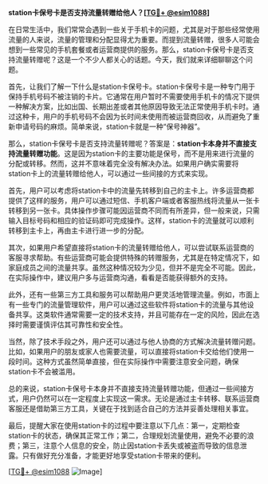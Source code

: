 **station卡保号卡是否支持流量转赠给他人？[[TG💪+ @esim1088](https://t.me/s/esim1088)]**

在日常生活中，我们常常会遇到一些关于手机卡的问题，尤其是对于那些经常使用流量的人来说，流量的管理和分配显得尤为重要。而提到流量转赠，很多人可能会想到一些常见的手机套餐或者运营商提供的服务。那么，station卡保号卡是否支持流量转赠呢？这是一个不少人都关心的话题。今天，我们就来详细聊聊这个问题。

首先，让我们了解一下什么是station卡保号卡。station卡保号卡是一种专门用于保持手机号码不被注销的卡片。它通常在用户暂时不需要使用手机卡的情况下提供一种解决方案，比如出国、长期出差或者其他原因导致无法正常使用手机卡时。通过这种卡，用户的手机号码不会因为长时间未使用而被运营商回收，从而避免了重新申请号码的麻烦。简单来说，station卡就是一种“保号神器”。

那么，station卡保号卡是否支持流量转赠呢？答案是：**station卡本身并不直接支持流量转赠功能**。这是因为station卡的主要功能是保号，而不是用来进行流量的分配或转移。然而，这并不意味着完全没有解决办法。如果用户确实需要将station卡上的流量转赠给他人，可以通过一些间接的方式来实现。

首先，用户可以考虑将station卡中的流量先转移到自己的主卡上。许多运营商都提供了这样的服务，用户可以通过短信、手机客户端或者客服热线将流量从一张卡转移到另一张卡。具体操作步骤可能因运营商不同而有所差异，但一般来说，只需输入目标号码和相应的验证码即可完成操作。这样，station卡的流量就可以顺利转移到主卡上，再由主卡进行进一步的分配。

其次，如果用户希望直接将station卡的流量转赠给他人，可以尝试联系运营商的客服寻求帮助。有些运营商可能会提供特殊的转赠服务，尤其是在特定情况下，如家庭成员之间的流量共享。虽然这种情况较为少见，但并不是完全不可能。因此，在实际操作中，建议用户多与运营商沟通，看看是否能获得额外的支持。

此外，还有一些第三方工具和服务可以帮助用户更灵活地管理流量。例如，市面上有一些专门的流量管理软件，用户可以通过这些软件将station卡的流量与其他设备共享。这类软件通常需要一定的技术支持，并且可能存在一定的风险，因此在选择时需要谨慎评估其可靠性和安全性。

当然，除了技术手段之外，用户还可以通过与他人协商的方式解决流量转赠问题。比如，如果用户的朋友或家人也需要流量，可以直接将station卡交给他们使用一段时间。这种方式虽然简单直接，但在实际操作中需要注意安全问题，确保station卡不会被滥用。

总的来说，station卡保号卡本身并不直接支持流量转赠功能，但通过一些间接方式，用户仍然可以在一定程度上实现这一需求。无论是通过主卡转移、联系运营商客服还是借助第三方工具，关键在于找到适合自己的方法并妥善处理相关事宜。

最后，提醒大家在使用station卡的过程中要注意以下几点：第一，定期检查station卡的状态，确保其正常工作；第二，合理规划流量使用，避免不必要的浪费；第三，注意个人信息的安全，防止因station卡丢失或被盗而导致的信息泄露。只有做好充分准备，才能更好地享受station卡带来的便利。

[[TG💪+ @esim1088](https://t.me/s/esim1088) ![Image](https://i.postimg.cc/4NQfJmqS/Snipaste-2025-05-13-00-14-12.png)]
